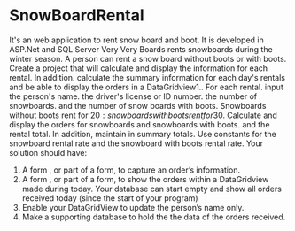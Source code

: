 # SnowBoardRental
It's an web application to rent snow board and boot. It is developed in ASP.Net and SQL Server
Very Very Boards rents snowboards during the winter season. A person can rent a snow board without
boots or with boots. Create a project that will calculate and display the information for each rental. In
addition. calculate the summary information for each day&#39;s rentals and be able to display the orders in a
DataGridview1.. For each rental. input the person&#39;s name. the driver&#39;s license or ID number. the number
of snowboards. and the number of snow boards with boots. Snowboards without boots rent for $20:
snow boards with boots rent for$30. Calculate and display the orders for snowboards and snowboards
with boots. and the rental total. In addition, maintain in summary totals. Use constants for the
snowboard rental rate and the snowboard with boots rental rate.
Your solution should have:
1) A form , or part of a form, to capture an order’s information.
2) A form , or part of a form, to show the orders within a DataGridview made during today. Your
database can start empty and show all orders received today (since the start of your program)
3) Enable your DataGridView to update the person’s name only.
4) Make a supporting database to hold the the data of the orders received.
